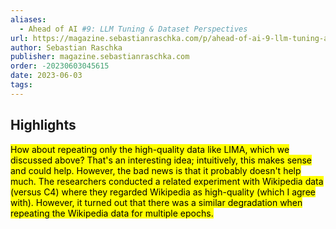 ```yaml
---
aliases:
  - Ahead of AI #9: LLM Tuning & Dataset Perspectives
url: https://magazine.sebastianraschka.com/p/ahead-of-ai-9-llm-tuning-and-dataset
author: Sebastian Raschka
publisher: magazine.sebastianraschka.com
order: -20230603045615
date: 2023-06-03
tags:
---
```


## Highlights
<mark>How about repeating only the high-quality data like LIMA, which we discussed above? That's an interesting idea; intuitively, this makes sense and could help. However, the bad news is that it probably doesn't help much. The researchers conducted a related experiment with Wikipedia data (versus C4) where they regarded Wikipedia as high-quality (which I agree with). However, it turned out that there was a similar degradation when repeating the Wikipedia data for multiple epochs.</mark>

